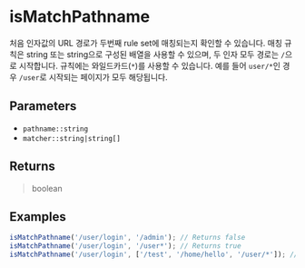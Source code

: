 # isMatchPathname <Lang js />

처음 인자값의 URL 경로가 두번째 rule set에 매칭되는지 확인할 수 있습니다. 매칭 규칙은 string 또는 string으로 구성된 배열을 사용할 수 있으며, 두 인자 모두 경로는 `/`으로 시작합니다. 규칙에는 와일드카드(`*`)를 사용할 수 있습니다. 예를 들어 `user/*`인 경우 `/user`로 시작되는 페이지가 모두 해당됩니다.

## Parameters

- `pathname::string`
- `matcher::string|string[]`

## Returns

> boolean

## Examples

```javascript
isMatchPathname('/user/login', '/admin'); // Returns false
isMatchPathname('/user/login', '/user*'); // Returns true
isMatchPathname('/user/login', ['/test', '/home/hello', '/user/*']); // Returns true
```
